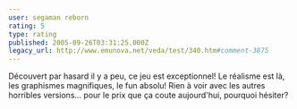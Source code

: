 ```yaml
---
user: segaman reborn
rating: 5
type: rating
published: 2005-09-26T03:31:25.000Z
legacy_url: http://www.emunova.net/veda/test/340.htm#comment-3875
---
```

Découvert par hasard il y a peu, ce jeu est exceptionnel! Le réalisme est là, les graphismes magnifiques, le fun absolu! Rien à voir avec les autres horribles versions... pour le prix que ça coute aujourd'hui, pourquoi hésiter?